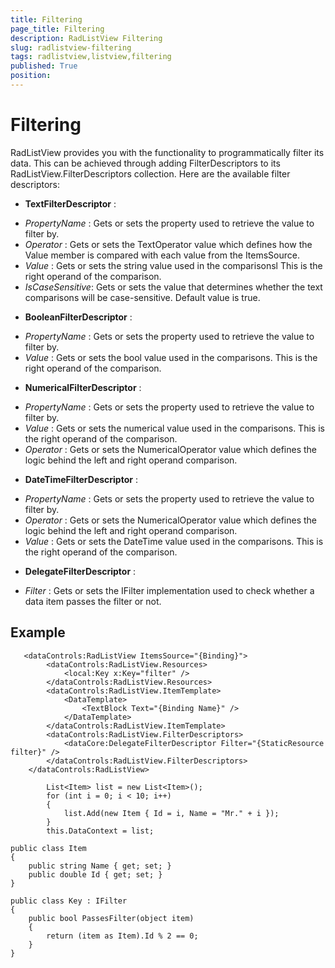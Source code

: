 ```yaml
---
title: Filtering
page_title: Filtering
description: RadListView Filtering
slug: radlistview-filtering
tags: radlistview,listview,filtering
published: True
position: 
---
```


# Filtering

RadListView provides you with the functionality to programmatically filter its data. This can be achieved through adding FilterDescriptors to its RadListView.FilterDescriptors collection.
Here are the available filter descriptors:

* **TextFilterDescriptor** : 
 - *PropertyName* : Gets or sets the property used to retrieve the value to filter by.
 - *Operator* : Gets or sets the TextOperator value which defines how the Value member is compared with each value from the ItemsSource.
 - *Value* : Gets or sets the string value used in the comparisonsl This is the right operand of the comparison.
 - *IsCaseSensitive*: Gets or sets the value that determines whether the text comparisons will be case-sensitive. Default value is true.

* **BooleanFilterDescriptor** : 
 - *PropertyName* : Gets or sets the property used to retrieve the value to filter by.
 - *Value* : Gets or sets the bool value used in the comparisons. This is the right operand of the comparison.

* **NumericalFilterDescriptor** :

 - *PropertyName* : Gets or sets the property used to retrieve the value to filter by.
 - *Value* : Gets or sets the numerical value used in the comparisons. This is the right operand of the comparison.
 - *Operator* : Gets or sets the NumericalOperator value which defines the logic behind the left and right operand comparison.
 
* **DateTimeFilterDescriptor** :

 - *PropertyName* : Gets or sets the property used to retrieve the value to filter by.
 - *Operator* : Gets or sets the NumericalOperator value which defines the logic behind the left and right operand comparison.
 - *Value* : Gets or sets the DateTime value used in the comparisons. This is the right operand of the comparison.

* **DelegateFilterDescriptor** : 

 - *Filter* : Gets or sets the IFilter implementation used to check whether a data item passes the filter or not.


## Example

       <dataControls:RadListView ItemsSource="{Binding}">
            <dataControls:RadListView.Resources>
                <local:Key x:Key="filter" />
            </dataControls:RadListView.Resources>
            <dataControls:RadListView.ItemTemplate>
                <DataTemplate>
                    <TextBlock Text="{Binding Name}" />
                </DataTemplate>
            </dataControls:RadListView.ItemTemplate>
            <dataControls:RadListView.FilterDescriptors>
                <dataCore:DelegateFilterDescriptor Filter="{StaticResource filter}" />
            </dataControls:RadListView.FilterDescriptors>
        </dataControls:RadListView>

            List<Item> list = new List<Item>();
            for (int i = 0; i < 10; i++)
            {
                list.Add(new Item { Id = i, Name = "Mr." + i });
            }
            this.DataContext = list;

    public class Item
    {
        public string Name { get; set; }
        public double Id { get; set; }
    }

    public class Key : IFilter
    {
        public bool PassesFilter(object item)
        {
            return (item as Item).Id % 2 == 0;
        }
    }